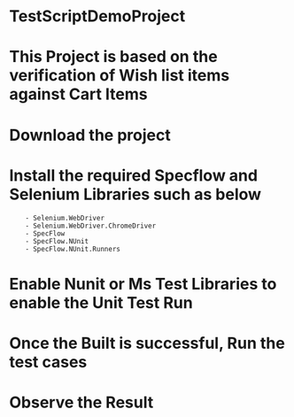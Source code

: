 # TestScriptDemoProject
# This Project is based on the verification of Wish list items against Cart Items
# Download the project
# Install the required Specflow and Selenium Libraries such as below
        - Selenium.WebDriver
        - Selenium.WebDriver.ChromeDriver
        - SpecFlow
        - SpecFlow.NUnit
        - SpecFlow.NUnit.Runners
# Enable Nunit or Ms Test Libraries to enable the Unit Test Run
# Once the Built is successful, Run the test cases
# Observe the Result

